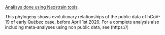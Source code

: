 
[Analisys done using Nexstrain tools](https://nextstrain.org/). 

This phylogeny shows evolutionary relationships of the public data of hCoV-19 of early Québec case, before April 1st
 2020. For a complete analysis also including meta-analyses using non public data, see (https://)
